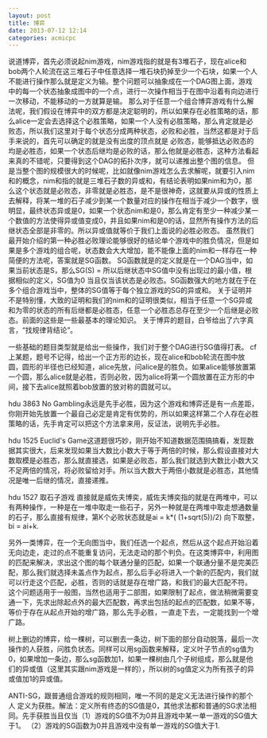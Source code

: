 ```yaml
---
layout: post
title: 博弈
date: 2013-07-12 12:14
categories: acmicpc
---
```


说道博弈，首先必须说起nim游戏，nim游戏指的就是有3堆石子，现在alice和bob两个人轮流在这三堆石子中任意选择一堆石块扔掉至少一个石块，如果一个人不能进行操作那么就是定义为输。整个问题可以抽象成在一个DAG图上面，游戏中的每一个状态抽象成图中的一个点，进行一次操作相当于在图中沿着有向边进行一次移动，不能移动的一方就算是输。
那么对于任意一个组合博弈游戏有什么解法呢，我们假设在博弈中的双方都是决定聪明的，所以如果存在必胜策略的话，那么alice一定会去选择这个必胜策略，如果一个人没有必胜策略，那么肯定就是必败态，所以我们这里对于每个状态分成两种状态，必败和必胜，当然这都是对于后手来说的，首先可以确定的就是没有出度的顶点就是 必败态，能够抵达必败态的均是必胜态，如果一个状态后继均是必败的话，那么他就是必胜态，这种方法看起来真的不错呢，只要得到这个DAG的拓扑次序，就可以递推出整个图的信息。
但是当整个图的规模很大的时候呢，比如就像nim游戏怎么去求解呢，就要引入nim和的概念，nim和指的就是三堆石子数的异或和，有结论表明如果nim和为0，那么这个状态就是必败态，非零就是必胜态，是不是很神奇，这就要从异或的性质上去解释，将某一堆的石子减少到某一个数量对应的操作在相当于减少一个数字，很明显，最终状态异或是0，如果一个状态nim和是0，那么肯定有至少一种减少某一个数值的方法使得异或值变成0，并且如果nim和是0的话，显然所有操作方法的后继状态全部是非零的。所以异或值就等价于我们上面说的必胜必败态。
虽然我们最开始介绍的第一种必胜必败理论能够很好的结论单个游戏中的胜负情况，但是如果是多个游戏的组合呢，状态数会大大增加，能不能像上面的nim和一样存在一种简便的方法呢，答案就是SG函数。
SG函数就是的定义就是在一个DAG当中，如果当前状态是S，那么SG(S) = 所以后继状态中SG值中没有出现过的最小值，根据相似的定义，SG值为0 当且仅当该状态是必败态。SG函数强大的地方就在于在多个组合游戏当中，整体的SG值等于每个独立游戏的SG的异或和。
关于证明并不是特别懂，大致的证明和我们的nim和的证明很类似，相当于任意一个SG异或和为零的状态的所有后继都是必胜态，任意一个必胜态总存在至少一个后继是必败态。前面的这些是一些最基本的理论知识。
关于博弈的题目，白爷给出了六字真言，“找规律背结论”。

一些基础的题目类型就是给出一些操作，我们对于整个DAG进行SG值得打表。
cf上某题，题号不记得，给出一个正方形的边长，现在alice和bob轮流在图中放圆，圆形的半径也已经知道，alice先放，问alice是的胜负。如果alice能够放置第一个圆，那么alice就是必胜，否则必败，因为alice将第一个圆放置在正方形的中间，接下去alice就照着bob放置的放对称的圆就可以。

hdu 3863 No Gambling永远是先手必胜，因为这个游戏和博弈还是有一点差距，你刚开始先放置一个最自己必定是肯定有优势的，所以如果这样第二个人存在必胜策略的话，先手肯定可以把这个方法拿来用，反证法，说明先手必胜。

hdu 1525 Euclid's Game这道题很巧妙，刚开始不知道数据范围搞搞看，发现数据其实很大，后来发现如果当大数比小数大于等于两倍的时候，那么假设直接对大数取模是必胜态，那么就直接选，如果是必败态，那么我们就选到大数比小数大又不足两倍的情况，将必败留给对手。所以当大数大于两倍小数就是必胜态，其他情况是唯一后继的情况，直接递推。

hdu 1527 取石子游戏 直接就是威佐夫博奕，威佐夫博奕指的就是在两堆中，可以有两种操作，一种是在一堆中取走一些石子，另外一种就是在两堆中取走想通数量的石子，那么直接有规律，第K个必败状态就是ai = k*( (1+sqrt(5))/2) 向下取整，bi = ai+k.

另外一类博弈，在一个无向图当中，我们任选一个起点，然后从这个起点开始沿着无向边走，走过的点不能重复访问，无法走动的那个判负。在这类博弈中，利用图的匹配来解决，求出这个图的每个联通分量的匹配，如果一个联通分量不是完美匹配，那么我们就选择未盖点作为起点，那么后手必将进入一个新的匹配内，我们就可以行走这个匹配，必胜，否则的话就是存在增广路，和我们的最大匹配不符。
这个问题适用于一般图，当然也适用于二部图，如果限制了起点，做法稍微需要变通一下，先求出除起点外的最大匹配数，再求出包括的起点的匹配数，如果不等，等价于存在从起点开始的增广路，那么先手必胜，一直走下去，一定能找到一个增广路。


树上删边的博弈，给一棵树，可以删去一条边，树下面的部分自动脱落，最后一次操作的人获胜，问胜负状态。同样可以用sg函数来解释，定义叶子节点的sg值为0，如果增加一条边，那么sg函数加1，如果一棵树由几个子树组成，那么就是他们的异或值（这里其实跟nim游戏是一样的），所以树的sg值定义为所有孩子的异或值加1的异或值。

ANTI-SG，跟普通组合游戏的规则相同，唯一不同的是定义无法进行操作的那个人 定义为获胜。解法：定义所有终态的SG值是0，其他求法都和普通的SG求法相同。先手获胜当且仅当（1）游戏的SG值不为0并且游戏中某一单一游戏的SG值大于1。 （2）游戏的SG函数为0并且游戏中没有单一游戏的SG值大于1.